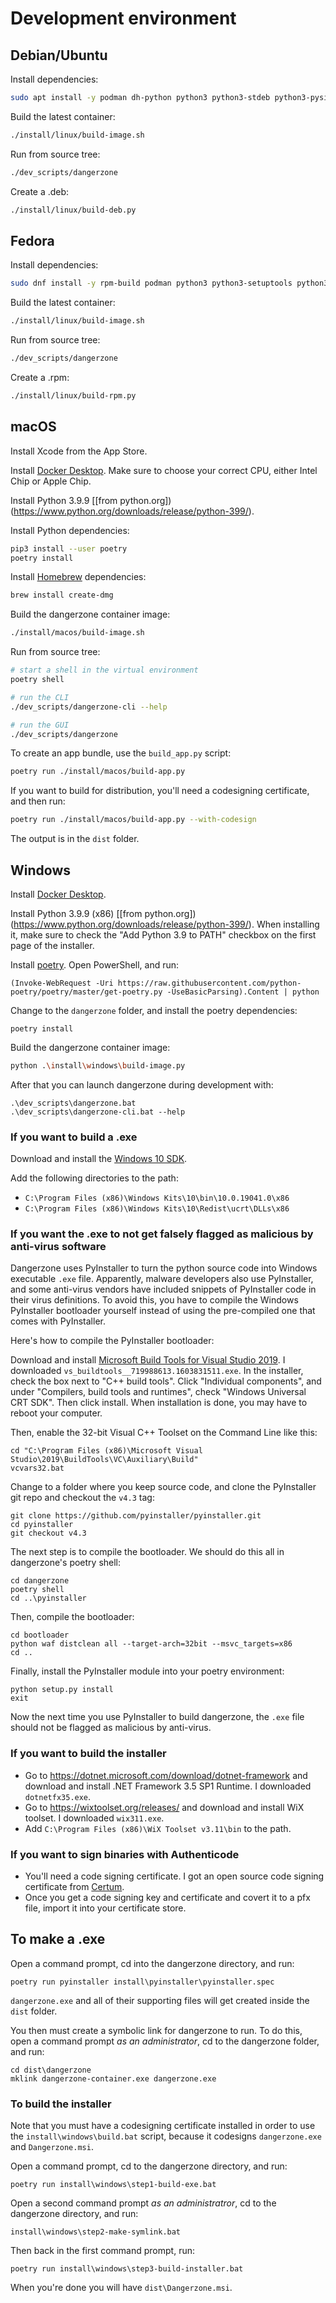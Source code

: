 # Development environment

## Debian/Ubuntu

Install dependencies:

```sh
sudo apt install -y podman dh-python python3 python3-stdeb python3-pyside2.qtcore python3-pyside2.qtgui python3-pyside2.qtwidgets python3-appdirs python3-click python3-xdg python3-requests python3-colorama python3-psutil
```

Build the latest container:

```sh
./install/linux/build-image.sh
```

Run from source tree:

```sh
./dev_scripts/dangerzone
```

Create a .deb:

```sh
./install/linux/build-deb.py
```

## Fedora

Install dependencies:

```sh
sudo dnf install -y rpm-build podman python3 python3-setuptools python3-pyside2 python3-appdirs python3-click python3-pyxdg python3-requests python3-colorama python3-psutil
```

Build the latest container:

```sh
./install/linux/build-image.sh
```

Run from source tree:

```sh
./dev_scripts/dangerzone
```

Create a .rpm:

```sh
./install/linux/build-rpm.py
```

## macOS

Install Xcode from the App Store.

Install [Docker Desktop](https://www.docker.com/products/docker-desktop). Make sure to choose your correct CPU, either Intel Chip or Apple Chip.

Install Python 3.9.9 [[from python.org])(https://www.python.org/downloads/release/python-399/).

Install Python dependencies:

```sh
pip3 install --user poetry
poetry install
```

Install [Homebrew](https://brew.sh/) dependencies:

```sh
brew install create-dmg
```

Build the dangerzone container image:

```sh
./install/macos/build-image.sh
```

Run from source tree:

```sh
# start a shell in the virtual environment
poetry shell

# run the CLI
./dev_scripts/dangerzone-cli --help

# run the GUI
./dev_scripts/dangerzone
```

To create an app bundle, use the `build_app.py` script:

```sh
poetry run ./install/macos/build-app.py
```

If you want to build for distribution, you'll need a codesigning certificate, and then run:

```sh
poetry run ./install/macos/build-app.py --with-codesign
```

The output is in the `dist` folder.

## Windows

Install [Docker Desktop](https://www.docker.com/products/docker-desktop).

Install Python 3.9.9 (x86) [[from python.org])(https://www.python.org/downloads/release/python-399/). When installing it, make sure to check the "Add Python 3.9 to PATH" checkbox on the first page of the installer.

Install [poetry](https://python-poetry.org/). Open PowerShell, and run:

```
(Invoke-WebRequest -Uri https://raw.githubusercontent.com/python-poetry/poetry/master/get-poetry.py -UseBasicParsing).Content | python
```

Change to the `dangerzone` folder, and install the poetry dependencies:

```
poetry install
```

Build the dangerzone container image:

```sh
python .\install\windows\build-image.py
```

After that you can launch dangerzone during development with:

```
.\dev_scripts\dangerzone.bat
.\dev_scripts\dangerzone-cli.bat --help
```

### If you want to build a .exe

Download and install the [Windows 10 SDK](https://developer.microsoft.com/en-US/windows/downloads/windows-10-sdk/).

Add the following directories to the path:

* `C:\Program Files (x86)\Windows Kits\10\bin\10.0.19041.0\x86`
* `C:\Program Files (x86)\Windows Kits\10\Redist\ucrt\DLLs\x86`

### If you want the .exe to not get falsely flagged as malicious by anti-virus software

Dangerzone uses PyInstaller to turn the python source code into Windows executable `.exe` file. Apparently, malware developers also use PyInstaller, and some anti-virus vendors have included snippets of PyInstaller code in their virus definitions. To avoid this, you have to compile the Windows PyInstaller bootloader yourself instead of using the pre-compiled one that comes with PyInstaller.

Here's how to compile the PyInstaller bootloader:

Download and install [Microsoft Build Tools for Visual Studio 2019](https://www.visualstudio.com/downloads/#build-tools-for-visual-studio-2019). I downloaded `vs_buildtools__719988613.1603831511.exe`. In the installer, check the box next to "C++ build tools". Click "Individual components", and under "Compilers, build tools and runtimes", check "Windows Universal CRT SDK". Then click install. When installation is done, you may have to reboot your computer.

Then, enable the 32-bit Visual C++ Toolset on the Command Line like this:

```
cd "C:\Program Files (x86)\Microsoft Visual Studio\2019\BuildTools\VC\Auxiliary\Build"
vcvars32.bat
```

Change to a folder where you keep source code, and clone the PyInstaller git repo and checkout the `v4.3` tag:

```
git clone https://github.com/pyinstaller/pyinstaller.git
cd pyinstaller
git checkout v4.3
```

The next step is to compile the bootloader. We should do this all in dangerzone's poetry shell:

```
cd dangerzone
poetry shell
cd ..\pyinstaller
```

Then, compile the bootloader:

```
cd bootloader
python waf distclean all --target-arch=32bit --msvc_targets=x86
cd ..
```

Finally, install the PyInstaller module into your poetry environment:

```
python setup.py install
exit
```

Now the next time you use PyInstaller to build dangerzone, the `.exe` file should not be flagged as malicious by anti-virus.

### If you want to build the installer

* Go to https://dotnet.microsoft.com/download/dotnet-framework and download and install .NET Framework 3.5 SP1 Runtime. I downloaded `dotnetfx35.exe`.
* Go to https://wixtoolset.org/releases/ and download and install WiX toolset. I downloaded `wix311.exe`.
* Add `C:\Program Files (x86)\WiX Toolset v3.11\bin` to the path.

### If you want to sign binaries with Authenticode

* You'll need a code signing certificate. I got an open source code signing certificate from [Certum](https://www.certum.eu/certum/cert,offer_en_open_source_cs.xml).
* Once you get a code signing key and certificate and covert it to a pfx file, import it into your certificate store.

## To make a .exe

Open a command prompt, cd into the dangerzone directory, and run:

```
poetry run pyinstaller install\pyinstaller\pyinstaller.spec
```

`dangerzone.exe` and all of their supporting files will get created inside the `dist` folder.

You then must create a symbolic link for dangerzone to run. To do this, open a command prompt _as an administrator_, cd to the dangerzone folder, and run:

```
cd dist\dangerzone
mklink dangerzone-container.exe dangerzone.exe
```

### To build the installer

Note that you must have a codesigning certificate installed in order to use the `install\windows\build.bat` script, because it codesigns `dangerzone.exe` and `Dangerzone.msi`.

Open a command prompt, cd to the dangerzone directory, and run:

```
poetry run install\windows\step1-build-exe.bat
```

Open a second command prompt _as an administratror_, cd to the dangerzone directory, and run:

```
install\windows\step2-make-symlink.bat
```

Then back in the first command prompt, run:

```
poetry run install\windows\step3-build-installer.bat
```

When you're done you will have `dist\Dangerzone.msi`.
